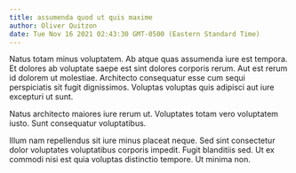 ```yaml
---
title: assumenda quod ut quis maxime
author: Oliver Quitzon
date: Tue Nov 16 2021 02:43:30 GMT-0500 (Eastern Standard Time)
---
```

Natus totam minus voluptatem. Ab atque quas assumenda iure est tempora. Et dolores ab voluptate saepe est sint dolores corporis rerum. Aut est rerum id dolorem ut molestiae. Architecto consequatur esse cum sequi perspiciatis sit fugit dignissimos. Voluptas voluptas quis adipisci aut iure excepturi ut sunt.

 Natus architecto maiores iure rerum ut. Voluptates totam vero voluptatem iusto. Sunt consequatur voluptatibus.

 Illum nam repellendus sit iure minus placeat neque. Sed sint consectetur dolor voluptates voluptatibus corporis impedit. Fugit blanditiis sed. Ut ex commodi nisi est quia voluptas distinctio tempore. Ut minima non.